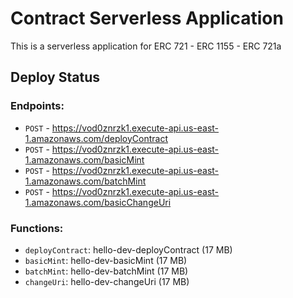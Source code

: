# Contract Serverless Application

This is a serverless application for ERC 721 - ERC 1155 - ERC 721a

## Deploy Status

### Endpoints:
- `POST` - https://vod0znrzk1.execute-api.us-east-1.amazonaws.com/deployContract
- `POST` - https://vod0znrzk1.execute-api.us-east-1.amazonaws.com/basicMint
- `POST` - https://vod0znrzk1.execute-api.us-east-1.amazonaws.com/batchMint
- `POST` - https://vod0znrzk1.execute-api.us-east-1.amazonaws.com/basicChangeUri

### Functions:
- `deployContract`: hello-dev-deployContract (17 MB)
- `basicMint`: hello-dev-basicMint (17 MB)
- `batchMint`: hello-dev-batchMint (17 MB)
- `changeUri`: hello-dev-changeUri (17 MB)
